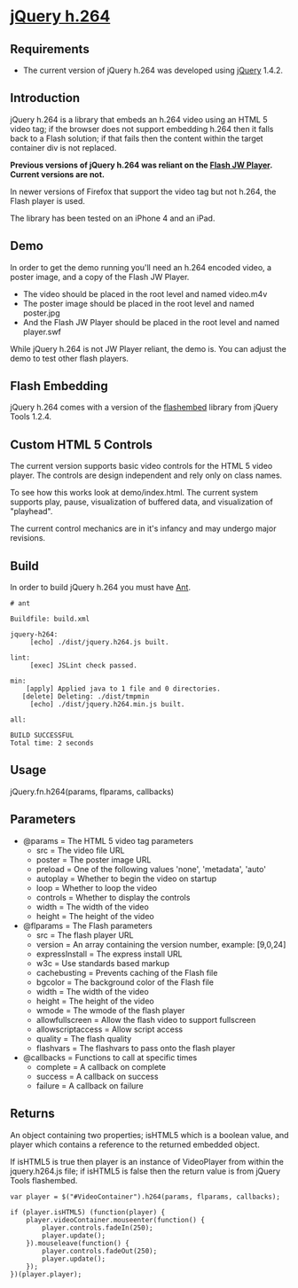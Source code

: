 [jQuery h.264](http://github.com/mbrio/jquery.h264)
===================================================

Requirements
------------
* The current version of jQuery h.264 was developed using [jQuery](http://jquery.com) 1.4.2.

Introduction
------------
jQuery h.264 is a library that embeds an h.264 video using an HTML 5 video tag; if the browser does not support embedding h.264 then it falls back to a Flash solution; if that fails then the content within the target container div is not replaced.

**Previous versions of jQuery h.264 was reliant on the [Flash JW Player](http://www.google.com/search?q=jw+flash+player).  Current versions are not.**

In newer versions of Firefox that support the video tag but not h.264, the Flash player is used.

The library has been tested on an iPhone 4 and an iPad.

Demo
----
In order to get the demo running you'll need an h.264 encoded video, a poster image, and a copy of the Flash JW Player.

* The video should be placed in the root level and named video.m4v
* The poster image should be placed in the root level and named poster.jpg
* And the Flash JW Player should be placed in the root level and named player.swf

While jQuery h.264 is not JW Player reliant, the demo is.  You can adjust the demo to test other flash players.

Flash Embedding
---------------
jQuery h.264 comes with a version of the [flashembed](http://www.google.com/search?q=jquery+tools+flashembed) library from jQuery Tools 1.2.4.

Custom HTML 5 Controls
----------------------
The current version supports basic video controls for the HTML 5 video player.  The controls are design independent and rely only on class names.

To see how this works look at demo/index.html.  The current system supports play, pause, visualization of buffered data, and visualization of "playhead".

The current control mechanics are in it's infancy and may undergo major revisions.

Build
-----
In order to build jQuery h.264 you must have [Ant](http://www.google.com/search?q=apache+ant).

	# ant
	
	Buildfile: build.xml

	jquery-h264:
	     [echo] ./dist/jquery.h264.js built.

	lint:
	     [exec] JSLint check passed.

	min:
	    [apply] Applied java to 1 file and 0 directories.
	   [delete] Deleting: ./dist/tmpmin
	     [echo] ./dist/jquery.h264.min.js built.

	all:

	BUILD SUCCESSFUL
	Total time: 2 seconds

Usage
-----
jQuery.fn.h264(params, flparams, callbacks)

Parameters
----------
* @params = The HTML 5 video tag parameters
	* src = The video file URL
	* poster = The poster image URL
	* preload = One of the following values 'none', 'metadata', 'auto'
	* autoplay = Whether to begin the video on startup
	* loop = Whether to loop the video
	* controls = Whether to display the controls
	* width = The width of the video
	* height = The height of the video
* @flparams = The Flash parameters
	* src = The flash player URL
	* version = An array containing the version number, example: [9,0,24]
	* expressInstall = The express install URL
	* w3c = Use standards based markup
	* cachebusting = Prevents caching of the Flash file
	* bgcolor = The background color of the Flash file
	* width = The width of the video
	* height = The height of the video
	* wmode = The wmode of the flash player
	* allowfullscreen = Allow the flash video to support fullscreen
	* allowscriptaccess = Allow script access
	* quality = The flash quality
	* flashvars = The flashvars to pass onto the flash player
* @callbacks = Functions to call at specific times
	* complete = A callback on complete
	* success = A callback on success
	* failure = A callback on failure
	
Returns
-------
An object containing two properties; isHTML5 which is a boolean value, and player which contains a reference to the returned embedded object.

If isHTML5 is true then player is an instance of VideoPlayer from within the jquery.h264.js file; if isHTML5 is false then the return value is from jQuery Tools flashembed.

	var player = $("#VideoContainer").h264(params, flparams, callbacks);
	
	if (player.isHTML5) (function(player) {
		player.videoContainer.mouseenter(function() {
			player.controls.fadeIn(250);
			player.update();
		}).mouseleave(function() {
			player.controls.fadeOut(250);
			player.update();
		});
	})(player.player);